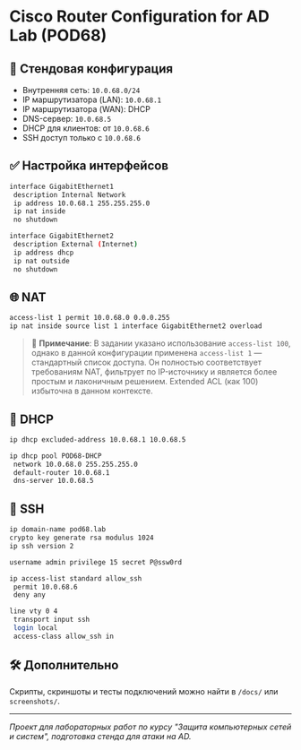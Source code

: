 
# Cisco Router Configuration for AD Lab (POD68)

## 🔧 Стендовая конфигурация

- Внутренняя сеть: `10.0.68.0/24`
- IP маршрутизатора (LAN): `10.0.68.1`
- IP маршрутизатора (WAN): DHCP
- DNS-сервер: `10.0.68.5`
- DHCP для клиентов: от `10.0.68.6`
- SSH доступ только с `10.0.68.6`

## ✅ Настройка интерфейсов

```bash
interface GigabitEthernet1
 description Internal Network
 ip address 10.0.68.1 255.255.255.0
 ip nat inside
 no shutdown

interface GigabitEthernet2
 description External (Internet)
 ip address dhcp
 ip nat outside
 no shutdown
```

## 🌐 NAT

```bash
access-list 1 permit 10.0.68.0 0.0.0.255
ip nat inside source list 1 interface GigabitEthernet2 overload
```

> 💬 **Примечание**: В задании указано использование `access-list 100`, однако в данной конфигурации применена `access-list 1` — стандартный список доступа. Он полностью соответствует требованиям NAT, фильтрует по IP-источнику и является более простым и лаконичным решением. Extended ACL (как 100) избыточна в данном контексте.

## 📡 DHCP

```bash
ip dhcp excluded-address 10.0.68.1 10.0.68.5

ip dhcp pool POD68-DHCP
 network 10.0.68.0 255.255.255.0
 default-router 10.0.68.1
 dns-server 10.0.68.5
```

## 🔐 SSH

```bash
ip domain-name pod68.lab
crypto key generate rsa modulus 1024
ip ssh version 2

username admin privilege 15 secret P@ssw0rd

ip access-list standard allow_ssh
 permit 10.0.68.6
 deny any

line vty 0 4
 transport input ssh
 login local
 access-class allow_ssh in
```

## 🛠 Дополнительно

Скрипты, скриншоты и тесты подключений можно найти в `/docs/` или `screenshots/`.

---

_Проект для лабораторных работ по курсу "Защита компьютерных сетей и систем", подготовка стенда для атаки на AD._
